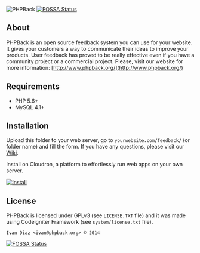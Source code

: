 ![PHPBack](http://www.phpback.org/images/logo_300.png)
[![FOSSA Status](https://app.fossa.io/api/projects/git%2Bgithub.com%2Faquinum%2Fphpback.svg?type=shield)](https://app.fossa.io/projects/git%2Bgithub.com%2Faquinum%2Fphpback?ref=badge_shield)


## About
PHPBack is an open source feedback system you can use for your website.  It gives your customers a way to communicate their ideas to improve your products. User feedback has proved to be really effective even if you have a community project or a commercial project.
Please, visit our website for more information: [http://www.phpback.org/](http://www.phpback.org/)

## Requirements
* PHP 5.6+
* MySQL 4.1+

## Installation
Upload this folder to your web server, go to `yourwebsite.com/feedback/` (or folder name) and fill the form.
If you have any questions, please visit our [Wiki](https://github.com/ivandiazwm/phpback/wiki/).

Install on Cloudron, a platform to effortlessly run web apps on your own server.

[![Install](https://cloudron.io/img/button.svg)](https://cloudron.io/button.html?app=org.phpback.cloudronapp)

## License
PHPBack is licensed under GPLv3 (see `LICENSE.TXT` file) and it was made using Codeigniter Framework (see `system/license.txt` file).

`Ivan Diaz <ivan@phpback.org> © 2014`


[![FOSSA Status](https://app.fossa.io/api/projects/git%2Bgithub.com%2Faquinum%2Fphpback.svg?type=large)](https://app.fossa.io/projects/git%2Bgithub.com%2Faquinum%2Fphpback?ref=badge_large)